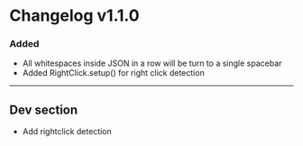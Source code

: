 # Changelog v1.1.0

### Added
- All whitespaces inside JSON in a row will be turn to a single spacebar
- Added RightClick.setup() for right click detection
 
---

## Dev section

- Add rightclick detection